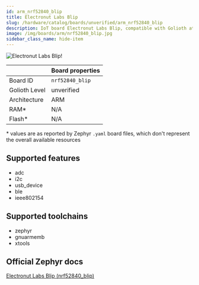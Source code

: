 ```yaml
---
id: arm_nrf52840_blip
title: Electronut Labs Blip
slug: /hardware/catalog/boards/unverified/arm_nrf52840_blip
description: IoT board Electronut Labs Blip, compatible with Golioth at unverified level.
image: /img/boards/arm/nrf52840_blip.jpg
sidebar_class_name: hide-item
---
```


[//]: # (This is an auto-generated file, do not edit! Changes to it will be lost upon re-generation)

![Electronut Labs Blip!](/img/boards/arm/nrf52840_blip.jpg "Electronut Labs Blip")

|                | Board properties     |
| -------------  | -------------------- |
| Board ID       | `nrf52840_blip` |
| Golioth Level  | unverified       |
| Architecture   | ARM |
| RAM*           | N/A |
| Flash*         | N/A |

\* values are as reported by Zephyr `.yaml` board files, which don't represent the overall available resources



## Supported features

* adc
* i2c
* usb_device
* ble
* ieee802154

## Supported toolchains

* zephyr
* gnuarmemb
* xtools

## Official Zephyr docs

[Electronut Labs Blip (nrf52840_blip)](https://docs.zephyrproject.org/latest/boards/arm/nrf52840_blip/doc/index.html)
